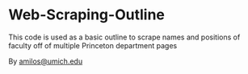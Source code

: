 # Web-Scraping-Outline

This code is used as a basic outline to scrape names and positions of faculty off of multiple Princeton department pages

By amilos@umich.edu

